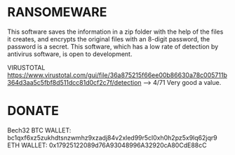 # RANSOMEWARE
This software saves the information in a zip folder with the help of the files it creates, and encrypts the original files with an 8-digit password, the password is a secret. This software, which has a low rate of detection by antivirus software, is open to development.

VIRUSTOTAL 
https://www.virustotal.com/gui/file/36a875215f66ee00b86630a78c005711b364d3aa5c5fbf8d511dcc81d0cf2c7f/detection --> 4/71 Very good a value.

# DONATE 
Bech32 BTC WALLET: bc1qxf6xz5zukhdtsnzwmhz9xzadj84v2xled99r5cl0xh0h2pz5x9lq62jqr9                                                
ETH WALLET: 0x17925122089d76A93048996A32920cA80CdE88cC
